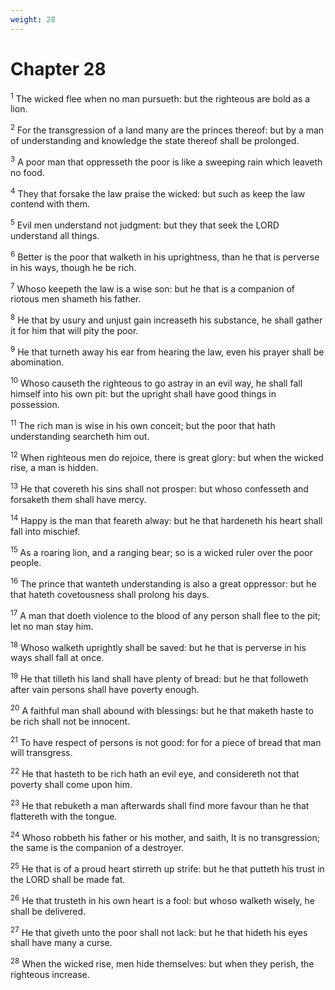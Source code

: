 ```yaml
---
weight: 28
---
```


# Chapter 28

<sup>1</sup> The wicked flee when no man pursueth: but the righteous are bold as a lion. 

<sup>2</sup> For the transgression of a land many are the princes thereof: but by a man of understanding and knowledge the state thereof shall be prolonged. 

<sup>3</sup> A poor man that oppresseth the poor is like a sweeping rain which leaveth no food. 

<sup>4</sup> They that forsake the law praise the wicked: but such as keep the law contend with them. 

<sup>5</sup> Evil men understand not judgment: but they that seek the LORD understand all things. 

<sup>6</sup> Better is the poor that walketh in his uprightness, than he that is perverse in his ways, though he be rich. 

<sup>7</sup> Whoso keepeth the law is a wise son: but he that is a companion of riotous men shameth his father. 

<sup>8</sup> He that by usury and unjust gain increaseth his substance, he shall gather it for him that will pity the poor. 

<sup>9</sup> He that turneth away his ear from hearing the law, even his prayer shall be abomination. 

<sup>10</sup> Whoso causeth the righteous to go astray in an evil way, he shall fall himself into his own pit: but the upright shall have good things in possession. 

<sup>11</sup> The rich man is wise in his own conceit; but the poor that hath understanding searcheth him out. 

<sup>12</sup> When righteous men do rejoice, there is great glory: but when the wicked rise, a man is hidden. 

<sup>13</sup> He that covereth his sins shall not prosper: but whoso confesseth and forsaketh them shall have mercy. 

<sup>14</sup> Happy is the man that feareth alway: but he that hardeneth his heart shall fall into mischief. 

<sup>15</sup> As a roaring lion, and a ranging bear; so is a wicked ruler over the poor people. 

<sup>16</sup> The prince that wanteth understanding is also a great oppressor: but he that hateth covetousness shall prolong his days. 

<sup>17</sup> A man that doeth violence to the blood of any person shall flee to the pit; let no man stay him. 

<sup>18</sup> Whoso walketh uprightly shall be saved: but he that is perverse in his ways shall fall at once. 

<sup>19</sup> He that tilleth his land shall have plenty of bread: but he that followeth after vain persons shall have poverty enough. 

<sup>20</sup> A faithful man shall abound with blessings: but he that maketh haste to be rich shall not be innocent. 

<sup>21</sup> To have respect of persons is not good: for for a piece of bread that man will transgress. 

<sup>22</sup> He that hasteth to be rich hath an evil eye, and considereth not that poverty shall come upon him. 

<sup>23</sup> He that rebuketh a man afterwards shall find more favour than he that flattereth with the tongue. 

<sup>24</sup> Whoso robbeth his father or his mother, and saith, It is no transgression; the same is the companion of a destroyer. 

<sup>25</sup> He that is of a proud heart stirreth up strife: but he that putteth his trust in the LORD shall be made fat. 

<sup>26</sup> He that trusteth in his own heart is a fool: but whoso walketh wisely, he shall be delivered. 

<sup>27</sup> He that giveth unto the poor shall not lack: but he that hideth his eyes shall have many a curse. 

<sup>28</sup> When the wicked rise, men hide themselves: but when they perish, the righteous increase. 


